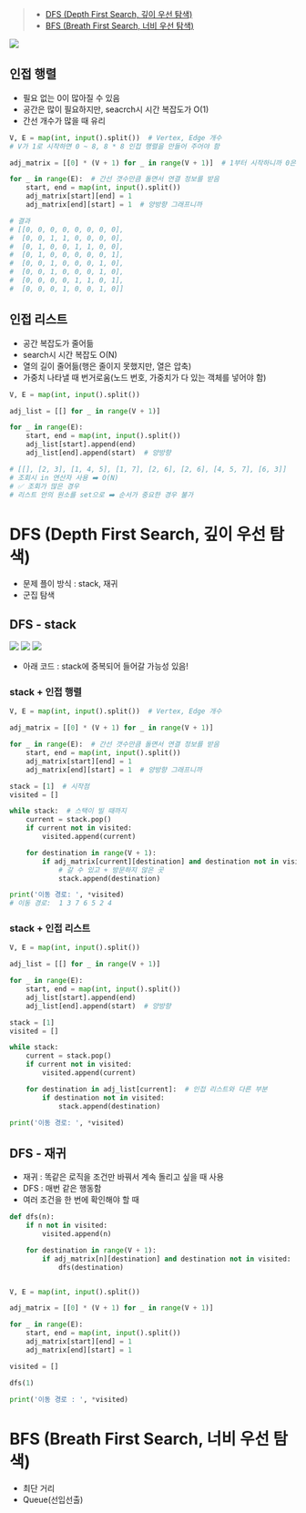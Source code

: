> - [DFS (Depth First Search, 깊이 우선 탐색)](#dfs-depth-first-search-깊이-우선-탐색)
> - [BFS (Breath First Search, 너비 우선 탐색)](#bfs-breath-first-search-너비-우선-탐색)

<img src="img/1.jpeg" />

## 인접 행렬
- 필요 없는 0이 많아질 수 있음
- 공간은 많이 필요하지만, seacrch시 시간 복잡도가 O(1)
- 간선 개수가 많을 때 유리
~~~python
V, E = map(int, input().split())  # Vertex, Edge 개수
# V가 1로 시작하면 0 ~ 8, 8 * 8 인접 행렬을 만들어 주어야 함

adj_matrix = [[0] * (V + 1) for _ in range(V + 1)]  # 1부터 시작하니까 0은 안 쓰고 / 1 ~ V + 1

for _ in range(E):  # 간선 갯수만큼 돌면서 연결 정보를 받음
    start, end = map(int, input().split())
    adj_matrix[start][end] = 1
    adj_matrix[end][start] = 1  # 양방향 그래프니까

# 결과
# [[0, 0, 0, 0, 0, 0, 0, 0],
#  [0, 0, 1, 1, 0, 0, 0, 0],
#  [0, 1, 0, 0, 1, 1, 0, 0],
#  [0, 1, 0, 0, 0, 0, 0, 1],
#  [0, 0, 1, 0, 0, 0, 1, 0],
#  [0, 0, 1, 0, 0, 0, 1, 0],
#  [0, 0, 0, 0, 1, 1, 0, 1],
#  [0, 0, 0, 1, 0, 0, 1, 0]]
~~~

## 인접 리스트
- 공간 복잡도가 줄어듦
- search시 시간 복잡도 O(N)
- 열의 길이 줄어듦(행은 줄이지 못했지만, 열은 압축)
- 가중치 나타낼 때 번거로움(노드 번호, 가중치가 다 있는 객체를 넣어야 함)
~~~python
V, E = map(int, input().split())

adj_list = [[] for _ in range(V + 1)]

for _ in range(E):
    start, end = map(int, input().split())
    adj_list[start].append(end)
    adj_list[end].append(start)  # 양방향

# [[], [2, 3], [1, 4, 5], [1, 7], [2, 6], [2, 6], [4, 5, 7], [6, 3]]
# 조회시 in 연산자 사용 ➡️ O(N)
# ✅ 조회가 많은 경우
# 리스트 안의 원소를 set으로 ➡️ 순서가 중요한 경우 불가
~~~

# DFS (Depth First Search, 깊이 우선 탐색)
- 문제 플이 방식 : stack, 재귀
- 군집 탐색

## DFS - stack

<img src="img/2.jpeg" />
<img src="img/3.jpeg" />
<img src="img/4.jpeg" />

- 아래 코드 : stack에 중복되어 들어갈 가능성 있음!
### stack + 인접 행렬
~~~python
V, E = map(int, input().split())  # Vertex, Edge 개수

adj_matrix = [[0] * (V + 1) for _ in range(V + 1)]

for _ in range(E):  # 간선 갯수만큼 돌면서 연결 정보를 받음
    start, end = map(int, input().split())
    adj_matrix[start][end] = 1
    adj_matrix[end][start] = 1  # 양방향 그래프니까

stack = [1]  # 시작점
visited = []

while stack:  # 스택이 빌 때까지
    current = stack.pop()
    if current not in visited:
        visited.append(current)

    for destination in range(V + 1):
        if adj_matrix[current][destination] and destination not in visited:
            # 갈 수 있고 + 방문하지 않은 곳
            stack.append(destination)

print('이동 경로: ', *visited)
# 이동 경로:  1 3 7 6 5 2 4
~~~

### stack + 인접 리스트
~~~python
V, E = map(int, input().split())

adj_list = [[] for _ in range(V + 1)]

for _ in range(E):
    start, end = map(int, input().split())
    adj_list[start].append(end)
    adj_list[end].append(start)  # 양방향

stack = [1]
visited = []

while stack:
    current = stack.pop()
    if current not in visited:
        visited.append(current)

    for destination in adj_list[current]:  # 인접 리스트와 다른 부분
        if destination not in visited:
            stack.append(destination)

print('이동 경로: ', *visited)
~~~

## DFS - 재귀
- 재귀 : 똑같은 로직을 조건만 바꿔서 계속 돌리고 싶을 때 사용
- DFS : 매번 같은 행동함
- 여러 조건을 한 번에 확인해야 할 때
~~~python
def dfs(n):
    if n not in visited:
        visited.append(n)

    for destination in range(V + 1):
        if adj_matrix[n][destination] and destination not in visited:
            dfs(destination)


V, E = map(int, input().split())

adj_matrix = [[0] * (V + 1) for _ in range(V + 1)]

for _ in range(E):
    start, end = map(int, input().split())
    adj_matrix[start][end] = 1
    adj_matrix[end][start] = 1

visited = []

dfs(1)

print('이동 경로 : ', *visited)
~~~

# BFS (Breath First Search, 너비 우선 탐색)
- 최단 거리
- Queue(선입선출)
